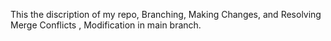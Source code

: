 This the discription of my repo, Branching, Making Changes, and Resolving Merge Conflicts , Modification in main branch.